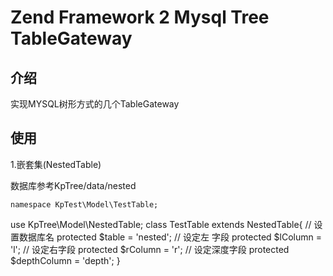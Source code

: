 
Zend Framework 2 Mysql Tree TableGateway
======

介绍
------

实现MYSQL树形方式的几个TableGateway

使用
------

1.嵌套集(NestedTable)

数据库参考KpTree/data/nested

    namespace KpTest\Model\TestTable;
use KpTree\Model\NestedTable;
class TestTable extends NestedTable{
    // 设置数据库名
    protected $table = 'nested';
    // 设定左 字段
    protected $lColumn = 'l';
    // 设定右字段
    protected $rColumn = 'r';
    // 设定深度字段
    protected $depthColumn = 'depth';
}
